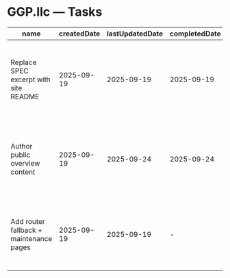 # GGP.llc — Tasks

| name                                    | createdDate | lastUpdatedDate | completedDate | status   | description                                                                               |
| --------------------------------------- | ----------- | --------------- | ------------- | -------- | ----------------------------------------------------------------------------------------- |
| Replace SPEC excerpt with site README   | 2025-09-19  | 2025-09-19      | 2025-09-19    | complete | Rewrote documentation to describe the regulatory platform microsite instead of embedding the full spec. |
| Author public overview content          | 2025-09-19  | 2025-09-24      | 2025-09-24    | complete | Drafted a regulator-focused marketing narrative with modernization pillars and clear calls to action. |
| Add router fallback + maintenance pages | 2025-09-19  | 2025-09-19      | -             | todo     | Provide 404/503 experiences aligned with the compliance-focused brand.                                  |

